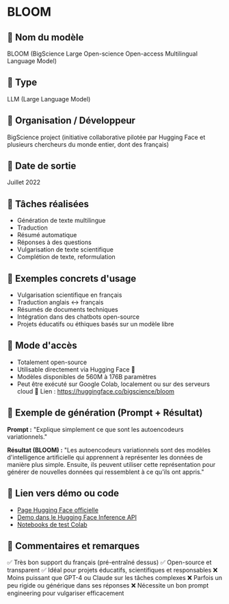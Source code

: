 # BLOOM

## 🔹 Nom du modèle
BLOOM (BigScience Large Open-science Open-access Multilingual Language Model)

## 🔹 Type
LLM (Large Language Model)

## 🔹 Organisation / Développeur
BigScience project (initiative collaborative pilotée par Hugging Face et plusieurs chercheurs du monde entier, dont des français)

## 🔹 Date de sortie
Juillet 2022

## 🔹 Tâches réalisées
- Génération de texte multilingue
- Traduction
- Résumé automatique
- Réponses à des questions
- Vulgarisation de texte scientifique
- Complétion de texte, reformulation

## 🔹 Exemples concrets d'usage
- Vulgarisation scientifique en français
- Traduction anglais ↔ français
- Résumés de documents techniques
- Intégration dans des chatbots open-source
- Projets éducatifs ou éthiques basés sur un modèle libre

## 🔹 Mode d'accès
- Totalement open-source
- Utilisable directement via Hugging Face 🤗
- Modèles disponibles de 560M à 176B paramètres
- Peut être exécuté sur Google Colab, localement ou sur des serveurs cloud
🔗 Lien : https://huggingface.co/bigscience/bloom

## 🔹 Exemple de génération (Prompt + Résultat)
**Prompt :**
"Explique simplement ce que sont les autoencodeurs variationnels."

**Résultat (BLOOM) :**
"Les autoencodeurs variationnels sont des modèles d'intelligence artificielle qui apprennent à représenter les données de manière plus simple. Ensuite, ils peuvent utiliser cette représentation pour générer de nouvelles données qui ressemblent à ce qu'ils ont appris."

## 🔹 Lien vers démo ou code
- [Page Hugging Face officielle](https://huggingface.co/bigscience/bloom)
- [Demo dans le Hugging Face Inference API](https://huggingface.co/bigscience/bloom)
- [Notebooks de test Colab](https://colab.research.google.com/github/huggingface/notebooks/blob/main/examples/language_modeling_from_scratch.ipynb)

## 🔹 Commentaires et remarques
✅ Très bon support du français (pré-entraîné dessus)
✅ Open-source et transparent
✅ Idéal pour projets éducatifs, scientifiques et responsables
❌ Moins puissant que GPT-4 ou Claude sur les tâches complexes
❌ Parfois un peu rigide ou générique dans ses réponses
❌ Nécessite un bon prompt engineering pour vulgariser efficacement 